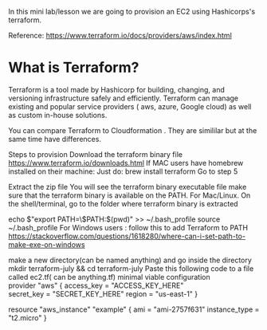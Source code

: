 In this mini lab/lesson we are going to provision an EC2 using Hashicorps's terraform.

Reference: https://www.terraform.io/docs/providers/aws/index.html

<h1>What is Terraform?</h1>
Terraform is a tool made by Hashicorp for building, changing, and versioning infrastructure safely and efficiently. Terraform can manage existing and popular service providers ( aws, azure, Google cloud) as well as custom in-house solutions.

You can compare Terraform to Cloudformation . They are simililar but at the same time have differences.

Steps to provision
Download the terraform binary file https://www.terraform.io/downloads.html
If MAC users have homebrew installed on their machine: Just do: brew install terraform Go to step 5

Extract the zip file
You will see the terraform binary executable file
make sure that the terraform binary is available on the PATH.
For Mac/Linux. On the shell/terminal, go to the folder where terraform binary is extracted

echo $"export PATH=\$PATH:$(pwd)" >> ~/.bash_profile
source ~/.bash_profile
For Windows users : follow this to add Terraform to PATH https://stackoverflow.com/questions/1618280/where-can-i-set-path-to-make-exe-on-windows

make a new directory(can be named anything) and go inside the directory
mkdir terraform-july && cd terraform-july
Paste this following code to a file called ec2.tf( can be anything.tf)
minimal viable configuration
<br>provider "aws" {
  access_key = "ACCESS_KEY_HERE" <br>
  secret_key = "SECRET_KEY_HERE"
  region     = "us-east-1"
}

resource "aws_instance" "example" {
  ami           = "ami-2757f631"
  instance_type = "t2.micro"
}

